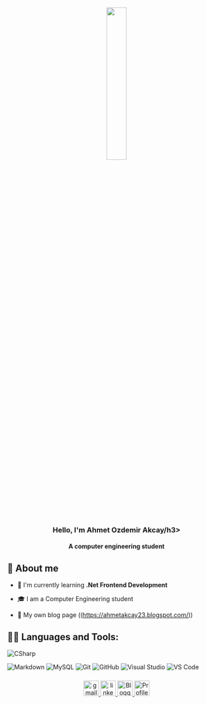 
<h3 align="center"><img width="30%" src="https://i.ibb.co/6DXgTgD/Developer-activity-bro.png"></h3>

<h3 align="center">Hello, I'm Ahmet Ozdemir Akcay/h3>
<h4 align="center">A computer engineering student</h3>

## 📖 About me

- 🌱 I'm currently learning **.Net Frontend Development**

- 🎓 I am a Computer Engineering student

- 📝 My own blog page ((https://ahmetakcay23.blogspot.com/))




## 👨‍💻 Languages and Tools:
![CSharp](https://img.shields.io/badge/-C%20Sharp-239120?logo=C-sharp&style=flat-square)

![Markdown](https://img.shields.io/badge/-Markdown-000000?style=flat-square&logo=markdown)
![MySQL](https://img.shields.io/badge/-MySql-4479A1?logo=MySQL&style=flat&logoColor=ffffff)
![Git](https://img.shields.io/badge/-Git-%23F05032?style=flat-square&logo=git&logoColor=%23ffffff)
![GitHub](https://img.shields.io/badge/-GitHub-181717?style=flat-square&logo=github)
![Visual Studio](https://img.shields.io/badge/-Visual%20Studio-5C2D91?logo=Visual-Studio&style=flat-square)
![VS Code](http://img.shields.io/badge/-VS%20Code-007ACC?style=flat-square&logo=visual-studio-code&logoColor=ffffff)

###

<div align="center">
<!--<a href="" target="_blank">
  <img src="https://img.shields.io/static/v1?message=Discord&logo=discord&label=&color=7289DA&logoColor=white&labelColor=&style=for-the-badge" height="35" alt="discord logo"  />
</a>-->
<a href="mailto:ahmetakcay944@gmail.com"  target="_blank">
  <img src="https://img.shields.io/static/v1?message=Gmail&logo=gmail&label=&color=D14836&logoColor=white&labelColor=&style=for-the-badge" height="35" alt="gmail logo"  />
  </a>
<a href="https://www.linkedin.com/in/ahmet-ozdemir-akcay-44a550258?utm_source=share&utm_campaign=share_via&utm_content=profile&utm_medium=android_app" target="_blank">
  <img src="https://img.shields.io/static/v1?message=LinkedIn&logo=linkedin&label=&color=0077B5&logoColor=white&labelColor=&style=for-the-badge" height="35" alt="linkedin logo"  />
  </a>
  <a href="https://ahmetakcay23.blogspot.com/" target="_blank">
  <img src="[[[[https://www.flaticon.com/free-icon/blogger_327251](https://www.flaticon.com/free-icon/blogger_327251)](https://www.flaticon.com/free-icon/blogger_327251)](https://www.flaticon.com/free-icon/blogger_327251))" height="35" alt="Blogger logo](https://www.flaticon.com/free-icon/blogger_327251)"  />
  </a>
  <a >
  <img src="https://komarev.com/ghpvc/?username=Aakcayy&&color=blueviolet&label=PROFILE+VIEWS" height="35" alt="Profile Counter"  />
  </a>
  
</div>


